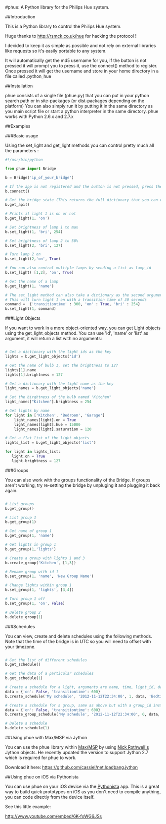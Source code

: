 #phue: A Python library for the Philips Hue system.

##Introduction

This is a Python library to control the Philips Hue system.

Huge thanks to http://rsmck.co.uk/hue for hacking the protocol !

I decided to keep it as simple as possible and not rely on external libraries like requests so it's easily portable to any system.

It will automatically get the md5 username for you, if the button is not pressed it will prompt you to press it, use the connect() method to register.  Once pressed it will get the username and store in your home directory in a file called .python_hue

##Installation

phue consists of a single file (phue.py) that you can put in your python search path or in site-packages (or dist-packages depending on the platform)
You can also simply run it by putting it in the same directory as you main script file or start a python interpreter in the same directory.
phue works with Python 2.6.x and 2.7.x  

##Examples

###Basic usage

Using the set_light and get_light methods you can control pretty much all the parameters :

```python
#!/usr/bin/python

from phue import Bridge

b = Bridge('ip_of_your_bridge')

# If the app is not registered and the button is not pressed, press the button and call connect() (this only needs to be run a single time)
b.connect()

# Get the bridge state (This returns the full dictionary that you can explore)
b.get_api()

# Prints if light 1 is on or not
b.get_light(1, 'on')

# Set brightness of lamp 1 to max
b.set_light(1, 'bri', 254)

# Set brightness of lamp 2 to 50%
b.set_light(2, 'bri', 127)

# Turn lamp 2 on
b.set_light(2,'on', True)

# You can also control multiple lamps by sending a list as lamp_id
b.set_light( [1,2], 'on', True)

# Get the name of a lamp
b.get_light(1, 'name')

# The set_light method can also take a dictionary as the second argument to do more fancy stuff
# This will turn light 1 on with a transition time of 30 seconds
command =  {'transitiontime' : 300, 'on' : True, 'bri' : 254}
b.set_light(1, command)
```

###Light Objects

If you want to work in a more object-oriented way, you can get Light objects using the get_light_objects method. You can use 'id', 'name' or 'list' as argument, it will return a list with no arguments:

```python

# Get a dictionary with the light ids as the key
lights = b.get_light_objects('id')

# Get the name of bulb 1, set the brightness to 127
lights[1].name
lights[1].brightness = 127

# Get a dictionary with the light name as the key
light_names = b.get_light_objects('name')

# Set the birghtness of the bulb named "Kitchen"
light_names["Kitchen"].brightness = 254

# Get lights by name
for light in ['Kitchen', 'Bedroom', 'Garage']
    light_names[light].on = True
    light_names[light].hue = 15000
    light_names[light].saturation = 120

# Get a flat list of the light objects
lights_list = b.get_light_objects('list')

for light in lights_list:
   light.on = True
   light.brightness = 127

```

###Groups

You can also work with the groups functionality of the Bridge. If groups aren't working, try re-setting the bridge by unpluging it and plugging it back again.

```python

# List groups
b.get_group()

# List group 1
b.get_group(1)

# Get name of group 1
b.get_group(1, 'name')

# Get lights in group 1
b.get_group(1,'lights')

# Create a group with lights 1 and 3
b.create_group('Kitchen', [1,3])

# Rename group with id 1
b.set_group(1, 'name', 'New Group Name')

# Change lights within group 1
b.set_group(1, 'lights', [3,4])

# Turn group 1 off
b.set_group(1, 'on', False)

# Delete group 2
b.delete_group(1)

```

###Schedules

You can view, create and delete schedules using the following methods.  Note that the time of the bridge is in UTC so you will need to offset with your timezone.

```python

# Get the list of different schedules
b.get_schedule()

# Get the data of a particular schedules
b.get_schedule(1)

# Create a schedule for a light, arguments are name, time, light_id, data (as a dictionary) and optional description
data = {'on': False, 'transitiontime': 600}
b.create_schedule('My schedule', '2012-11-12T22:34:00', 1, data, 'Bedtime' )

# Create a schedule for a group, same as above but with a group_id instead of light_id
data = {'on': False, 'transitiontime': 600}
b.create_group_schedule('My schedule', '2012-11-12T22:34:00', 0, data, 'Bedtime' )

# Delete a schedule
b.delete_schedule(1)

```

##Using phue with Max/MSP via Jython

You can use the phue library within [Max/MSP](http://www.cycling74.com) by using [Nick Rothwell's](http://www.cassiel.com) Jython objects.  He recently updated the version to support Jython 2.7 which is required for phue to work.

Download it here: https://github.com/cassiel/net.loadbang.jython

##Using phue on iOS via Pythonista

You can use phue on your iOS device via the [Pythonista](http://omz-software.com/pythonista) app.
This is a great way to build quick prototypes on iOS as you don't need to compile anything, you can code directly from the device itself.

See this little example:

http://www.youtube.com/embed/6K-fxWG6JSs
